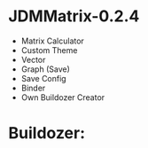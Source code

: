 # JDMMatrix-0.2.4

 - Matrix Calculator
 - Custom Theme
 - Vector
 - Graph (Save)
 - Save Config
 - Binder
 - Own Buildozer Creator

# Buildozer:
```
